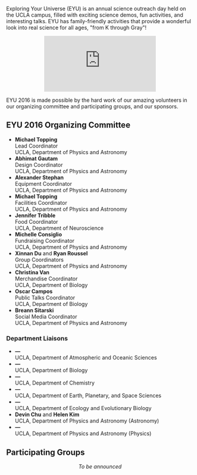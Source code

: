 Exploring Your Universe (EYU) is an annual science outreach day held on the UCLA campus, filled with exciting science demos, fun activities, and interesting talks. EYU has family-friendly activities that provide a wonderful look into real science for all ages, "from K through Gray"!

<div class="video-container">
	<center><iframe src="https://www.youtube-nocookie.com/embed/doC6Rd93YyA?rel=0" frameborder="0" allowfullscreen></iframe></center>
</div>

EYU 2016 is made possible by the hard work of our amazing volunteers in our organizing committee and participating groups, and our sponsors.

## EYU 2016 Organizing Committee

* **Michael Topping**<br>Lead Coordinator<br>UCLA, Department of Physics and Astronomy
* **Abhimat Gautam**<br>Design Coordinator<br>UCLA, Department of Physics and Astronomy
* **Alexander Stephan**<br>Equipment Coordinator<br>UCLA, Department of Physics and Astronomy
* **Michael Topping**<br>Facilities Coordinator<br>UCLA, Department of Physics and Astronomy
* **Jennifer Tribble**<br>Food Coordinator<br>UCLA, Department of Neuroscience
* **Michelle Consiglio**<br>Fundraising Coordinator<br>UCLA, Department of Physics and Astronomy
* **Xinnan Du** and **Ryan Roussel**<br>Group Coordinators<br>UCLA, Department of Physics and Astronomy
* **Christina Van**<br>Merchandise Coordinator<br>UCLA, Department of Biology
* **Oscar Campos**<br>Public Talks Coordinator<br>UCLA, Department of Biology
* **Breann Sitarski**<br>Social Media Coordinator<br>UCLA, Department of Physics and Astronomy

### Department Liaisons
* **—**<br>UCLA, Department of Atmospheric and Oceanic Sciences
* **—**<br>UCLA, Department of Biology
* **—**<br>UCLA, Department of Chemistry
* **—**<br>UCLA, Department of Earth, Planetary, and Space Sciences
* **—**<br>UCLA, Department of Ecology and Evolutionary Biology
* **Devin Chu** and **Helen Kim**<br>UCLA, Department of Physics and Astronomy (Astronomy)
* **—**<br>UCLA, Department of Physics and Astronomy (Physics)

## Participating Groups

<center><p><em>To be announced</em></p></center>